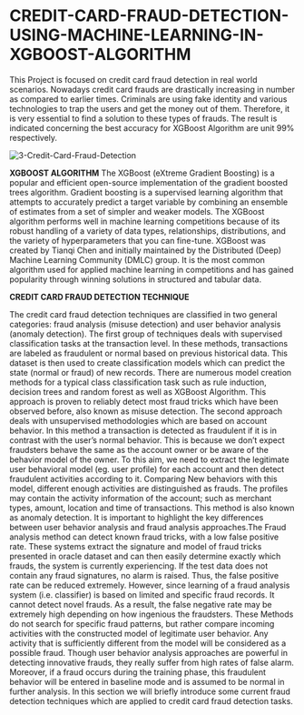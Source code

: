 # CREDIT-CARD-FRAUD-DETECTION-USING-MACHINE-LEARNING-IN-XGBOOST-ALGORITHM
  This Project is focused on credit card fraud detection in real world scenarios. Nowadays credit card frauds are drastically increasing in number as compared to earlier times. Criminals are using fake identity and various technologies to trap the users and get the money out of them. Therefore, it is very essential to find a solution to these types of frauds. The result is indicated concerning the best accuracy for XGBoost Algorithm are unit 99% respectively. 

![3-Credit-Card-Fraud-Detection](https://user-images.githubusercontent.com/88587339/184102445-0e55ce3d-d226-4b70-99c3-47ca3e090a7d.png)

**XGBOOST ALGORITHM**
  The XGBoost (eXtreme Gradient Boosting) is a popular and efficient open-source implementation of the gradient boosted trees algorithm. Gradient boosting is a supervised learning algorithm that attempts to accurately predict a target variable by combining an ensemble of estimates from a set of simpler and weaker models. The XGBoost algorithm performs well in machine learning competitions because of its robust handling of a variety of data types, relationships, distributions, and the variety of hyperparameters that you can fine-tune. 
 XGBoost was created by Tianqi Chen and initially maintained by the Distributed (Deep) Machine Learning Community (DMLC) group. It is the most common algorithm used for applied machine learning in competitions and has gained popularity through winning solutions in structured and tabular data.
 
**CREDIT CARD FRAUD DETECTION TECHNIQUE**
 
 The credit card fraud detection techniques are classified in two general categories: fraud analysis (misuse detection) and user behavior analysis (anomaly detection). The first group of techniques deals with supervised classification tasks at the transaction level. In these methods, transactions are labeled as fraudulent or normal based on previous historical data. This dataset is then used to create classification models which can predict the state (normal or fraud) of new records. There are numerous model creation methods for a typical class classification task such as rule induction, decision trees and random forest as well as XGBoost Algorithm. This approach is proven to reliably detect most fraud tricks which have been observed before, also known as misuse detection. The second approach deals with unsupervised methodologies which are based on account behavior. In this method a transaction is detected as fraudulent if it is in contrast with the user’s normal behavior. This is because we don’t expect fraudsters behave the same as the account owner or be aware of the behavior model of the owner. To this aim, we need to extract the legitimate user behavioral model (eg. user profile) for each account and then detect fraudulent activities according to it. Comparing New behaviors with this model, different enough activities are distinguished as frauds. The profiles may contain the activity information of the account; such as merchant types, amount, location and time of transactions. This method is also known as anomaly detection. It is important to highlight the key differences between user behavior analysis and fraud analysis approaches.The Fraud analysis method can detect known fraud tricks, with a low false positive rate. These systems extract the signature and model of fraud tricks presented in oracle dataset and can then easily determine exactly which frauds, the system is currently experiencing. If the test data does not contain any fraud signatures, no alarm is raised. Thus, the false positive rate can be reduced extremely. However, since learning of a fraud analysis system (i.e. classifier) is based on limited and specific fraud records. It cannot detect novel frauds. As a result, the false negative rate may be extremely high depending on how ingenious the fraudsters. These Methods do not search for specific fraud patterns, but rather compare incoming activities with the constructed model of legitimate user behavior. Any activity that is sufficiently different from the model will be considered as a possible fraud. Though user behavior analysis approaches are powerful in detecting innovative frauds, they really suffer from high rates of false alarm. Moreover, if a fraud occurs during the training phase, this fraudulent behavior will be entered in baseline mode and is assumed to be normal in further analysis. In this section we will briefly introduce some current fraud detection techniques which are applied to credit card fraud detection tasks.
